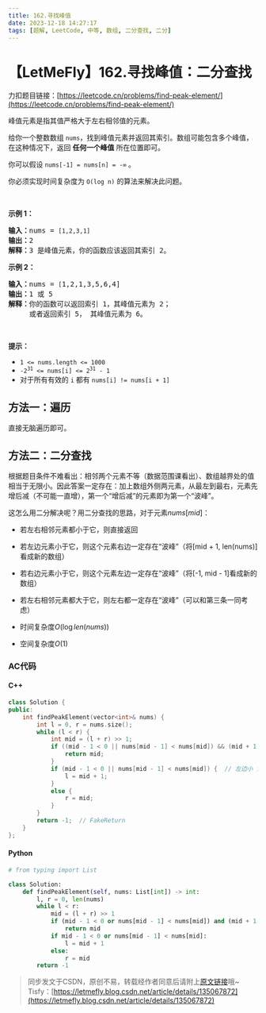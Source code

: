 ```yaml
---
title: 162.寻找峰值
date: 2023-12-18 14:27:17
tags: [题解, LeetCode, 中等, 数组, 二分查找, 二分]
---
```


# 【LetMeFly】162.寻找峰值：二分查找

力扣题目链接：[https://leetcode.cn/problems/find-peak-element/](https://leetcode.cn/problems/find-peak-element/)

<p>峰值元素是指其值严格大于左右相邻值的元素。</p>

<p>给你一个整数数组&nbsp;<code>nums</code>，找到峰值元素并返回其索引。数组可能包含多个峰值，在这种情况下，返回 <strong>任何一个峰值</strong> 所在位置即可。</p>

<p>你可以假设&nbsp;<code>nums[-1] = nums[n] = -∞</code> 。</p>

<p>你必须实现时间复杂度为 <code>O(log n)</code><em> </em>的算法来解决此问题。</p>

<p>&nbsp;</p>

<p><strong>示例 1：</strong></p>

<pre>
<strong>输入：</strong>nums = <code>[1,2,3,1]</code>
<strong>输出：</strong>2
<strong>解释：</strong>3 是峰值元素，你的函数应该返回其索引 2。</pre>

<p><strong>示例&nbsp;2：</strong></p>

<pre>
<strong>输入：</strong>nums = <code>[</code>1,2,1,3,5,6,4]
<strong>输出：</strong>1 或 5 
<strong>解释：</strong>你的函数可以返回索引 1，其峰值元素为 2；
&nbsp;    或者返回索引 5， 其峰值元素为 6。
</pre>

<p>&nbsp;</p>

<p><strong>提示：</strong></p>

<ul>
	<li><code>1 &lt;= nums.length &lt;= 1000</code></li>
	<li><code>-2<sup>31</sup> &lt;= nums[i] &lt;= 2<sup>31</sup> - 1</code></li>
	<li>对于所有有效的 <code>i</code> 都有 <code>nums[i] != nums[i + 1]</code></li>
</ul>


    
## 方法一：遍历

直接无脑遍历即可。

## 方法二：二分查找

根据题目条件不难看出：相邻两个元素不等（数据范围课看出）、数组越界处的值相当于无限小。因此答案一定存在：加上数组外侧两元素，从最左到最右，元素先增后减（不可能一直增），第一个“增后减”的元素即为第一个“波峰”。

这怎么用二分解决呢？用二分查找的思路，对于元素$nums[mid]$：

   + 若左右相邻元素都小于它，则直接返回
   + 若左边元素小于它，则这个元素右边一定存在“波峰”（将[mid + 1, len(nums)]看成新的数组）
   + 若右边元素小于它，则这个元素左边一定存在“波峰”（将[-1, mid - 1]看成新的数组）
   + 若左右相邻元素都大于它，则左右都一定存在“波峰”（可以和第三条一同考虑）

+ 时间复杂度$O(\log len(nums))$
+ 空间复杂度$O(1)$

### AC代码

#### C++

```cpp
class Solution {
public:
    int findPeakElement(vector<int>& nums) {
        int l = 0, r = nums.size();
        while (l < r) {
            int mid = (l + r) >> 1;
            if ((mid - 1 < 0 || nums[mid - 1] < nums[mid]) && (mid + 1 == nums.size() || nums[mid + 1] < nums[mid])) {
                return mid;
            }
            if (mid - 1 < 0 || nums[mid - 1] < nums[mid]) {  // 左边小 说明右边大
                l = mid + 1;
            }
            else {
                r = mid;
            }
        }
        return -1;  // FakeReturn
    }
};
```

#### Python

```python
# from typing import List

class Solution:
    def findPeakElement(self, nums: List[int]) -> int:
        l, r = 0, len(nums)
        while l < r:
            mid = (l + r) >> 1
            if (mid - 1 < 0 or nums[mid - 1] < nums[mid]) and (mid + 1 == len(nums) or nums[mid + 1] < nums[mid]):
                return mid
            if mid - 1 < 0 or nums[mid - 1] < nums[mid]:
                l = mid + 1
            else:
                r = mid
        return -1
```

> 同步发文于CSDN，原创不易，转载经作者同意后请附上[原文链接](https://blog.tisfy.eu.org/2023/12/18/LeetCode%200162.%E5%AF%BB%E6%89%BE%E5%B3%B0%E5%80%BC/)哦~
> Tisfy：[https://letmefly.blog.csdn.net/article/details/135067872](https://letmefly.blog.csdn.net/article/details/135067872)

